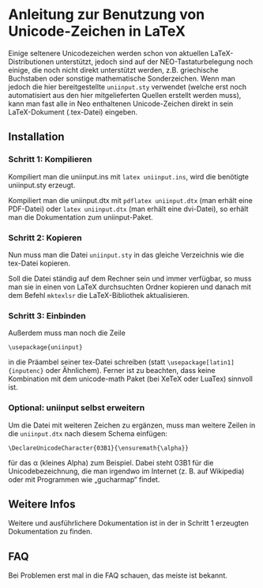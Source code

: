 # Anleitung zur Benutzung von Unicode-Zeichen in LaTeX

Einige seltenere Unicodezeichen werden schon von aktuellen LaTeX-Distributionen
unterstützt, jedoch sind auf der NEO-Tastaturbelegung noch einige, die noch
nicht direkt unterstützt werden, z.B. griechische Buchstaben oder
sonstige mathematische Sonderzeichen.
Wenn man jedoch die hier bereitgestellte `uniinput.sty` verwendet (welche erst
noch automatisiert aus den hier mitgelieferten Quellen erstellt werden muss),
kann man fast alle in Neo enthaltenen Unicode-Zeichen direkt in sein LaTeX-Dokument
(.tex-Datei) eingeben.

## Installation

### Schritt 1: Kompilieren
Kompiliert man die uniinput.ins mit
`latex uniinput.ins`, wird die benötigte uniinput.sty erzeugt.

Kompiliert man die uniinput.dtx mit
`pdflatex uniinput.dtx` (man erhält eine PDF-Datei) oder `latex uniinput.dtx` (man erhält eine dvi-Datei), so erhält man die Dokumentation zum uniinput-Paket.

### Schritt 2: Kopieren
Nun muss man die Datei `uniinput.sty`
in das gleiche Verzeichnis wie die tex-Datei kopieren.

Soll die Datei ständig auf dem Rechner sein und immer verfügbar, so muss man sie
in einen von LaTeX durchsuchten Ordner kopieren und danach mit dem Befehl
`mktexlsr` die LaTeX-Bibliothek aktualisieren.

### Schritt 3: Einbinden
Außerdem muss man noch die Zeile
```
\usepackage{uniinput}
```
in die Präambel seiner tex-Datei schreiben (statt `\usepackage[latin1]{inputenc}`
oder Ähnlichem).  Ferner ist zu beachten, dass keine Kombination mit dem
unicode-math Paket (bei XeTeX oder LuaTex) sinnvoll ist.

### Optional: uniinput selbst erweitern
Um die Datei mit weiteren Zeichen zu ergänzen, muss man weitere Zeilen in die
`uniinput.dtx` nach diesem Schema einfügen:
```
\DeclareUnicodeCharacter{03B1}{\ensuremath{\alpha}}
```
für das α (kleines Alpha) zum Beispiel. Dabei steht 03B1 für die
Unicodebezeichnung, die man irgendwo im Internet (z. B. auf Wikipedia) oder mit Programmen wie „gucharmap“ findet.

## Weitere Infos
Weitere und ausführlichere Dokumentation ist in der in Schritt 1 erzeugten
Dokumentation zu finden.

## FAQ
Bei Problemen erst mal in die FAQ schauen, das meiste ist bekannt.
